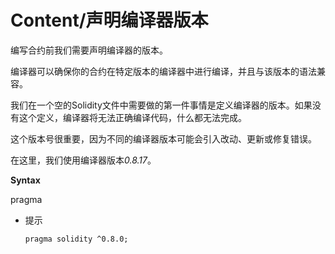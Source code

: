 # Content/声明编译器版本

编写合约前我们需要声明编译器的版本。

编译器可以确保你的合约在特定版本的编译器中进行编译，并且与该版本的语法兼容。

我们在一个空的Solidity文件中需要做的第一件事情是定义编译器的版本。如果没有这个定义，编译器将无法正确编译代码，什么都无法完成。

这个版本号很重要，因为不同的编译器版本可能会引入改动、更新或修复错误。

在这里，我们使用编译器版本*0.8.17*。

**Syntax**

pragma

- 提示
    
    ```solidity
    pragma solidity ^0.8.0;
    ```
    
